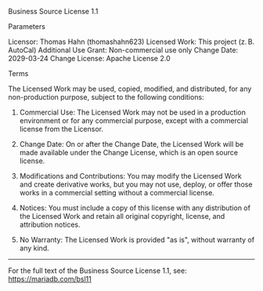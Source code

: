 Business Source License 1.1

Parameters

Licensor: Thomas Hahn (thomashahn623)
Licensed Work: This project (z. B. AutoCal)
Additional Use Grant: Non-commercial use only
Change Date: 2029-03-24
Change License: Apache License 2.0

Terms

The Licensed Work may be used, copied, modified, and distributed, for any non-production purpose, subject to the following conditions:

1. Commercial Use: The Licensed Work may not be used in a production environment or for any commercial purpose, except with a commercial license from the Licensor.

2. Change Date: On or after the Change Date, the Licensed Work will be made available under the Change License, which is an open source license.

3. Modifications and Contributions: You may modify the Licensed Work and create derivative works, but you may not use, deploy, or offer those works in a commercial setting without a commercial license.

4. Notices: You must include a copy of this license with any distribution of the Licensed Work and retain all original copyright, license, and attribution notices.

5. No Warranty: The Licensed Work is provided "as is", without warranty of any kind.

---

For the full text of the Business Source License 1.1, see: https://mariadb.com/bsl11
